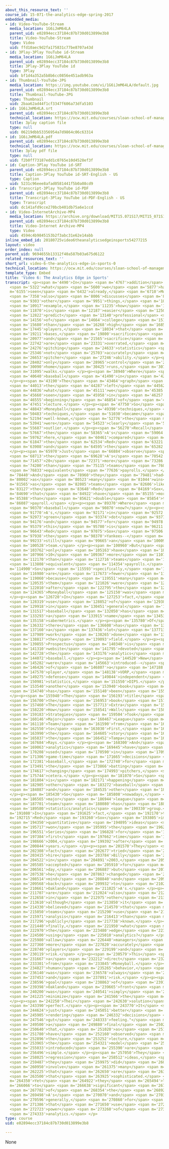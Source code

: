```yaml
---
about_this_resource_text: ''
course_id: 15-071-the-analytics-edge-spring-2017
embedded_media:
- id: Video-YouTube-Stream
  media_location: 1G6iJmM64LA
  parent_uid: e02894ecc37184c87b730d013899e3b8
  title: Video-YouTube-Stream
  type: Video
  uid: ffd10aec9d2fa175831c77be8707a43d
- id: 3Play-3Play YouTube id-Stream
  media_location: 1G6iJmM64LA
  parent_uid: e02894ecc37184c87b730d013899e3b8
  title: 3Play-3Play YouTube id
  type: 3Play
  uid: bf1d4a352a5b8b6cc0856e451adb963a
- id: Thumbnail-YouTube-JPG
  media_location: https://img.youtube.com/vi/1G6iJmM64LA/default.jpg
  parent_uid: e02894ecc37184c87b730d013899e3b8
  title: Thumbnail-YouTube-JPG
  type: Thumbnail
  uid: 2baa62ad44f1cf3347f606a73dfa5103
- id: 1G6iJmM64LA.srt
  parent_uid: e02894ecc37184c87b730d013899e3b8
  technical_location: https://ocw.mit.edu/courses/sloan-school-of-management/15-071-the-analytics-edge-spring-2017/linear-regression/moneyball-the-power-of-sports-analytics/video-6-the-analytics-edge-in-sports/video-6-the-analytics-edge-in-sports-0/1G6iJmM64LA.srt
  title: 3play caption file
  type: null
  uid: 06219dbb53356954a7d9864c06c63314
- id: 1G6iJmM64LA.pdf
  parent_uid: e02894ecc37184c87b730d013899e3b8
  technical_location: https://ocw.mit.edu/courses/sloan-school-of-management/15-071-the-analytics-edge-spring-2017/linear-regression/moneyball-the-power-of-sports-analytics/video-6-the-analytics-edge-in-sports/video-6-the-analytics-edge-in-sports-0/1G6iJmM64LA.pdf
  title: 3play pdf file
  type: null
  uid: f2b0ff73187edd1c0765e10d4528ef3f
- id: Caption-3Play YouTube id-SRT
  parent_uid: e02894ecc37184c87b730d013899e3b8
  title: Caption-3Play YouTube id-SRT-English - US
  type: Caption
  uid: 5231c96eee8afad0581441f5b0a08cd9
- id: Transcript-3Play YouTube id-PDF
  parent_uid: e02894ecc37184c87b730d013899e3b8
  title: Transcript-3Play YouTube id-PDF-English - US
  type: Transcript
  uid: dc141afd9cce270bcb401db75a6e1ccd
- id: Video-InternetArchive-MP4
  media_location: https://archive.org/download/MIT15.071S17/MIT15_071S17_Session_2.3.11_300k.mp4
  parent_uid: e02894ecc37184c87b730d013899e3b8
  title: Video-Internet Archive-MP4
  type: Video
  uid: 4594c4b9845153b2f3abc31e62e14abb
inline_embed_id: 20180725video6theanalyticsedgeinsports54277215
layout: video
order_index: null
parent_uid: 9694655b13312f40a587b03a675d6122
related_resources_text: ''
short_url: video-6-the-analytics-edge-in-sports-0
technical_location: https://ocw.mit.edu/courses/sloan-school-of-management/15-071-the-analytics-edge-spring-2017/linear-regression/moneyball-the-power-of-sports-analytics/video-6-the-analytics-edge-in-sports/video-6-the-analytics-edge-in-sports-0
template_type: Embed
title: 'Video 6: The Analytics Edge in Sports'
transcript: <p><span m='4490'>In</span> <span m='4767'>addition</span> <span m='5045'>to</span>
  <span m='5322'>what</span> <span m='5600'>we</span> <span m='5877'>have</span> <span
  m='6155'>seen</span> <span m='6432'>already,</span> <span m='6710'>Moneyball</span>
  <span m='7358'>also</span> <span m='8006'>discusses</span> <span m='8655'>several</span>
  <span m='9303'>other</span> <span m='9951'>things,</span> <span m='10600'>for</span>
  <span m='10917'>example,</span> <span m='11235'>how</span> <span m='11552'>it</span>
  <span m='11870'>is</span> <span m='12187'>easier</span> <span m='12505'>to</span>
  <span m='12822'>predict</span> <span m='13140'>professional</span> <span m='13648'>success</span>
  <span m='14156'>of</span> <span m='14664'>college</span> <span m='15172'>players</span>
  <span m='15680'>than</span> <span m='16268'>high</span> <span m='16857'>school</span>
  <span m='17445'>players,</span> <span m='18034'>that</span> <span m='18622'>stealing</span>
  <span m='19211'>bases,</span> <span m='19800'>sacrifice</span> <span m='20388'>bunting,</span>
  <span m='20977'>and</span> <span m='21565'>sacrifice</span> <span m='22154'>flyers</span>
  <span m='22742'>are</span> <span m='23331'>overrated,</span> <span m='23920'>and</span>
  <span m='24276'>pitching</span> <span m='24633'>statistics</span> <span m='24990'>do</span>
  <span m='25346'>not</span> <span m='25703'>accurately</span> <span m='26060'>measure</span>
  <span m='26653'>pitcher</span> <span m='27246'>ability.</span> </p><p><span m='27840'>Pitchers</span>
  <span m='28402'>only</span> <span m='28965'>control</span> <span m='29527'>strikeouts,</span>
  <span m='30090'>home</span> <span m='30425'>runs,</span> <span m='30760'>and</span>
  <span m='31095'>walks.</span> </p><p><span m='38940'>Where</span> <span m='39790'>was</span>
  <span m='40640'>baseball</span> <span m='41490'>in</span> <span m='42340'>2002?</span>
  </p><p><span m='43190'>The</span> <span m='43464'>graph</span> <span m='43738'>on</span>
  <span m='44013'>the</span> <span m='44287'>left</span> <span m='44562'>is</span>
  <span m='44836'>what</span> <span m='45111'>we</span> <span m='45385'>have</span>
  <span m='45660'>seen</span> <span m='45958'>in</span> <span m='46257'>the</span>
  <span m='46555'>beginning</span> <span m='46854'>of</span> <span m='47152'>this</span>
  <span m='47451'>lecture.</span> </p><p><span m='47750'>So</span> <span m='48296'>before</span>
  <span m='48843'>Moneyball</span> <span m='49390'>techniques,</span> <span m='49936'>analytic</span>
  <span m='50483'>techniques,</span> <span m='51030'>became</span> <span m='51612'>more</span>
  <span m='52194'>well-known,</span> <span m='52776'>the</span> <span m='53358'>A's</span>
  <span m='53941'>were</span> <span m='54523'>clearly</span> <span m='55105'>an</span>
  <span m='55687'>outlier.</span> </p><p><span m='56270'>Recall</span> <span m='56968'>that</span>
  <span m='57667'>the</span> <span m='58365'>A's</span> <span m='59064'>are</span>
  <span m='59762'>here,</span> <span m='60461'>compared</span> <span m='61160'>to</span>
  <span m='61847'>the</span> <span m='62534'>Red</span> <span m='63221'>Sox</span>
  <span m='63908'>and</span> <span m='64595'>the</span> <span m='65282'>Yankees.</span>
  </p><p><span m='65970'>Just</span> <span m='66884'>observe</span> <span m='67799'>that</span>
  <span m='68713'>the</span> <span m='69628'>A's</span> <span m='70542'>had</span>
  <span m='71457'>20</span> <span m='72371'>more</span> <span m='73286'>wins</span>
  <span m='74200'>than</span> <span m='75115'>teams</span> <span m='76030'>with</span>
  <span m='76833'>equivalent</span> <span m='77636'>payrolls.</span> </p><p><span
  m='78440'>And</span> <span m='78960'>they</span> <span m='79481'>had</span> <span
  m='80002'>as</span> <span m='80523'>many</span> <span m='81044'>wins</span> <span
  m='81565'>as</span> <span m='82085'>teams</span> <span m='82606'>like</span> <span
  m='83127'>the</span> <span m='83648'>Red</span> <span m='84169'>Sox</span> <span
  m='84690'>that</span> <span m='84922'>have</span> <span m='85155'>more</span> <span
  m='85388'>than</span> <span m='85621'>double</span> <span m='85854'>the</span> <span
  m='86087'>payroll.</span> </p><p><span m='89370'>Where</span> <span m='89870'>is</span>
  <span m='90370'>baseball</span> <span m='90870'>now?</span> </p><p><span m='91370'>The</span>
  <span m='91770'>A's,</span> <span m='92171'>in</span> <span m='92572'>the</span>
  <span m='92973'>green</span> <span m='93374'>dot</span> <span m='93775'>here--</span>
  <span m='94176'>and</span> <span m='94577'>for</span> <span m='94978'>reference,</span>
  <span m='95379'>this</span> <span m='95780'>is</span> <span m='96211'>the</span>
  <span m='96643'>Red</span> <span m='97075'>Sox</span> <span m='97506'>and</span>
  <span m='97938'>the</span> <span m='98370'>Yankees--</span> <span m='98801'>are</span>
  <span m='99233'>still</span> <span m='99665'>an</span> <span m='100096'>efficient</span>
  <span m='100528'>team.</span> </p><p><span m='100960'>But</span> <span m='102361'>they</span>
  <span m='103762'>only</span> <span m='105163'>have</span> <span m='106565'>about</span>
  <span m='107966'>10</span> <span m='109367'>more</span> <span m='110768'>wins</span>
  <span m='112170'>than</span> <span m='112716'>teams</span> <span m='113262'>with</span>
  <span m='113808'>equivalent</span> <span m='114354'>payrolls.</span> </p><p><span
  m='114900'>So</span> <span m='115593'>specifically,</span> <span m='116286'>there</span>
  <span m='116980'>are</span> <span m='117673'>fewer</span> <span m='118366'>inefficiencies,</span>
  <span m='119060'>because</span> <span m='119551'>many</span> <span m='120043'>of</span>
  <span m='120535'>them</span> <span m='121026'>were</span> <span m='121518'>discovered</span>
  <span m='122010'>after</span> <span m='122795'>the</span> <span m='123580'>book</span>
  <span m='124365'>Moneyball</span> <span m='125150'>was</span> <span m='125935'>published.</span>
  </p><p><span m='126720'>In</span> <span m='127253'>fact,</span> <span m='127786'>the</span>
  <span m='128319'>use</span> <span m='128852'>of</span> <span m='129385'>analytics</span>
  <span m='129918'>in</span> <span m='130451'>general</span> <span m='130984'>in</span>
  <span m='131517'>baseball</span> <span m='132050'>has</span> <span m='132671'>now</span>
  <span m='133293'>a</span> <span m='133915'>name</span> <span m='134536'>called</span>
  <span m='135158'>sabermetrics.</span> </p><p><span m='135780'>Of</span> <span m='136056'>course,</span>
  <span m='136332'>there</span> <span m='136608'>has</span> <span m='136884'>been</span>
  <span m='137160'>a</span> <span m='137436'>lot</span> <span m='137713'>of</span>
  <span m='137989'>work</span> <span m='138265'>done</span> <span m='138541'>in</span>
  <span m='138817'>the</span> <span m='139093'>field.</span> </p><p><span m='139370'>Baseball</span>
  <span m='139855'>Prospectus</span> <span m='140340'>is</span> <span m='140825'>a</span>
  <span m='141310'>website</span> <span m='141795'>devoted</span> <span m='142280'>to</span>
  <span m='142728'>the</span> <span m='143176'>analytics</span> <span m='143624'>of</span>
  <span m='144072'>baseball.</span> </p><p><span m='144520'>New</span> <span m='144901'>concepts</span>
  <span m='145282'>were</span> <span m='145663'>introduced--</span> <span m='146045'>value</span>
  <span m='146426'>of</span> <span m='146807'>a</span> <span m='147188'>replacement</span>
  <span m='147570'>player,</span> <span m='148138'>VORP,</span> <span m='148707'>and</span>
  <span m='149275'>defense</span> <span m='149844'>independent</span> <span m='150412'>between</span>
  <span m='150981'>statistics,</span> <span m='151550'>DIPS.</span> </p><p><span m='153140'>There's</span>
  <span m='153540'>another</span> <span m='153940'>book</span> <span m='154340'>that</span>
  <span m='154740'>has</span> <span m='155140'>been</span> <span m='155540'>written.</span>
  </p><p><span m='155940'>The</span> <span m='156193'>title</span> <span m='156446'>of</span>
  <span m='156700'>the</span> <span m='156953'>book</span> <span m='157206'>is</span>
  <span m='157460'>The</span> <span m='157713'>Extra</span> <span m='157966'>2%:</span>
  <span m='158220'>How</span> <span m='158541'>Wall</span> <span m='158862'>Street</span>
  <span m='159183'>Strategies</span> <span m='159504'>Took</span> <span m='159825'>a</span>
  <span m='160146'>Major</span> <span m='160467'>League</span> <span m='160788'>Baseball</span>
  <span m='161110'>Team</span> <span m='161590'>from</span> <span m='162070'>Worst</span>
  <span m='162550'>to</span> <span m='163030'>First,</span> <span m='163510'>dictating</span>
  <span m='163990'>the</span> <span m='164605'>story</span> <span m='165221'>of</span>
  <span m='165837'>the</span> <span m='166452'>Tampa</span> <span m='167068'>Bay</span>
  <span m='167684'>Rays.</span> </p><p><span m='168300'>And</span> <span m='168681'>finally,</span>
  <span m='169063'>analytics</span> <span m='169445'>have</span> <span m='169826'>been</span>
  <span m='170208'>used</span> <span m='170590'>in</span> <span m='170948'>many</span>
  <span m='171306'>game-time</span> <span m='171665'>decisions</span> <span m='172023'>in</span>
  <span m='172381'>baseball,</span> <span m='172740'>for</span> <span m='173115'>example,</span>
  <span m='173491'>the</span> <span m='173866'>batting</span> <span m='174242'>order,</span>
  <span m='174617'>changing</span> <span m='174993'>pitchers,</span> <span m='175368'>et</span>
  <span m='175744'>cetera.</span> </p><p><span m='181070'>So</span> <span m='181437'>what</span>
  <span m='181804'>is</span> <span m='182171'>happening</span> <span m='182538'>with</span>
  <span m='182905'>other</span> <span m='183272'>baseball</span> <span m='183640'>teams</span>
  <span m='184087'>and</span> <span m='184535'>other</span> <span m='184982'>sports?</span>
  </p><p><span m='185430'>So</span> <span m='185808'>nowadays,</span> <span m='186187'>every</span>
  <span m='186565'>major</span> <span m='186944'>league</span> <span m='187322'>baseball</span>
  <span m='187701'>team</span> <span m='188080'>has</span> <span m='188830'>a</span>
  <span m='189580'>statistics/analytics</span> <span m='190330'>group.</span> </p><p><span
  m='191080'>In</span> <span m='191625'>fact,</span> <span m='192170'>the</span> <span
  m='192715'>Red</span> <span m='193260'>Sox</span> <span m='193805'>implemented</span>
  <span m='194350'>quantitative</span> <span m='194895'>ideas</span> <span m='195440'>and</span>
  <span m='195717'>won</span> <span m='195995'>the</span> <span m='196273'>World</span>
  <span m='196551'>Series</span> <span m='196828'>for</span> <span m='197106'>the</span>
  <span m='197384'>first</span> <span m='197662'>time</span> <span m='197940'>in</span>
  <span m='198666'>2004,</span> <span m='199392'>after</span> <span m='200118'>86</span>
  <span m='200844'>years.</span> </p><p><span m='201570'>They</span> <span m='201939'>in</span>
  <span m='202308'>fact</span> <span m='202677'>tried</span> <span m='203046'>to</span>
  <span m='203415'>hire</span> <span m='203784'>Billy</span> <span m='204153'>Bean</span>
  <span m='204522'>in</span> <span m='204891'>2003,</span> <span m='205260'>who</span>
  <span m='205585'>accepted</span> <span m='205910'>for</span> <span m='206236'>one</span>
  <span m='206561'>day,</span> <span m='206887'>but</span> <span m='207212'>then</span>
  <span m='207538'>he</span> <span m='207863'>changed</span> <span m='208189'>his</span>
  <span m='208514'>mind</span> <span m='208840'>and</span> <span m='209204'>went</span>
  <span m='209568'>back</span> <span m='209932'>to</span> <span m='210297'>the</span>
  <span m='210661'>Oakland</span> <span m='211025'>A's.</span> </p><p><span m='211390'>Analytics</span>
  <span m='211707'>are</span> <span m='212024'>also</span> <span m='212341'>used</span>
  <span m='212658'>in</span> <span m='212975'>other</span> <span m='213292'>sports,</span>
  <span m='213610'>although</span> <span m='213850'>it</span> <span m='214090'>is</span>
  <span m='214330'>believed</span> <span m='214570'>that</span> <span m='214810'>more</span>
  <span m='215050'>teams</span> <span m='215290'>use</span> <span m='215530'>statistical</span>
  <span m='215971'>analysis</span> <span m='216413'>than</span> <span m='216855'>is</span>
  <span m='217296'>publicly</span> <span m='217738'>known.</span> </p><p><span m='220930'>And</span>
  <span m='221440'>finally,</span> <span m='221950'>what</span> <span m='222460'>is</span>
  <span m='222970'>the</span> <span m='223480'>edge</span> <span m='223990'>of</span>
  <span m='224500'>using</span> <span m='225010'>analytics?</span> </p><p><span m='225520'>Models</span>
  <span m='225980'>allow</span> <span m='226440'>managers</span> <span m='226900'>to</span>
  <span m='227360'>more</span> <span m='227820'>accurately</span> <span m='228280'>value</span>
  <span m='228740'>players</span> <span m='229199'>and</span> <span m='229659'>minimize</span>
  <span m='230119'>risk.</span> </p><p><span m='230579'>This</span> <span m='231123'>is</span>
  <span m='231667'>a</span> <span m='232212'>direct</span> <span m='232756'>quote</span>
  <span m='233301'>from</span> <span m='233845'>Moneyball.</span> </p><p><span m='234390'>"In</span>
  <span m='234827'>human</span> <span m='235265'>behavior,</span> <span m='235703'>there</span>
  <span m='236140'>was</span> <span m='236578'>always</span> <span m='237016'>uncertainty</span>
  <span m='237453'>and</span> <span m='237891'>risk.</span> </p><p><span m='238329'>The</span>
  <span m='238596'>goal</span> <span m='238863'>of</span> <span m='239130'>the</span>
  <span m='239398'>Oakland</span> <span m='239665'>front</span> <span m='239932'>office</span>
  <span m='240200'>was</span> <span m='240541'>simply</span> <span m='240883'>to</span>
  <span m='241225'>minimize</span> <span m='241566'>the</span> <span m='241908'>risk.</span>
  </p><p><span m='242250'>Their</span> <span m='242630'>solution</span> <span m='243010'>wasn't</span>
  <span m='243390'>perfect.</span> </p><p><span m='243770'>It</span> <span m='244197'>was</span>
  <span m='244624'>just</span> <span m='245051'>better</span> <span m='245478'>than</span>
  <span m='245905'>rendering</span> <span m='246332'>decisions</span> <span m='246760'>by</span>
  <span m='247546'>gut</span> <span m='248333'>feeling."</span> <span m='249120'>And</span>
  <span m='249500'>a</span> <span m='249880'>final</span> <span m='250260'>remark</span>
  <span m='250640'>that,</span> <span m='251020'>as</span> <span m='251400'>you</span>
  <span m='251780'>have</span> <span m='252160'>observed</span> <span m='252540'>throughout</span>
  <span m='252896'>the</span> <span m='253252'>lecture,</span> <span m='253608'>that</span>
  <span m='253965'>the</span> <span m='254321'>model</span> <span m='254677'>we</span>
  <span m='255033'>introduced</span> <span m='255390'>are</span> <span m='255943'>reasonably</span>
  <span m='256496'>simple.</span> </p><p><span m='257050'>They</span> <span m='257537'>involved</span>
  <span m='258025'>regression</span> <span m='258512'>ideas,</span> <span m='259000'>and</span>
  <span m='259487'>they</span> <span m='259975'>did</span> <span m='260462'>not</span>
  <span m='260950'>involve</span> <span m='261375'>many</span> <span m='261800'>variables</span>
  <span m='262225'>that</span> <span m='262650'>are</span> <span m='263075'>not</span>
  <span m='263500'>that</span> <span m='263925'>sophisticated.</span> </p><p><span
  m='264350'>Yet</span> <span m='264922'>they</span> <span m='265494'>led</span> <span
  m='266066'>to</span> <span m='266638'>significant</span> <span m='267210'>success</span>
  <span m='267782'>of</span> <span m='268354'>the</span> <span m='268926'>Oakland</span>
  <span m='269498'>A's</span> <span m='270070'>and</span> <span m='270333'>more</span>
  <span m='270596'>generally,</span> <span m='270860'>for</span> <span m='271123'>teams</span>
  <span m='271386'>that</span> <span m='271650'>use</span> <span m='272186'>the</span>
  <span m='272723'>power</span> <span m='273260'>of</span> <span m='273796'>sports</span>
  <span m='274333'>analytics.</span> </p>
type: course
uid: e02894ecc37184c87b730d013899e3b8

---
```

None